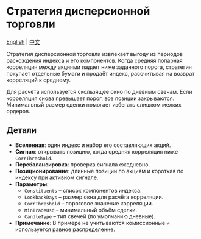 # Стратегия дисперсионной торговли
[English](README.md) | [中文](README_cn.md)

Стратегия дисперсионной торговли извлекает выгоду из периодов расхождения индекса и его компонентов. Когда средняя попарная корреляция между акциями падает ниже заданного порога, стратегия покупает отдельные бумаги и продаёт индекс, рассчитывая на возврат корреляций к среднему.

Для расчёта используется скользящее окно по дневным свечам. Если корреляция снова превышает порог, все позиции закрываются. Минимальный размер сделки помогает избегать слишком мелких ордеров.

## Детали

- **Вселенная**: один индекс и набор его составляющих акций.
- **Сигнал**: открывать позицию, когда средняя корреляция ниже `CorrThreshold`.
- **Перебалансировка**: проверка сигнала ежедневно.
- **Позиционирование**: длинные позиции по акциям и короткая по индексу при активном сигнале.
- **Параметры**:
  - `Constituents` – список компонентов индекса.
  - `LookbackDays` – размер окна для расчёта корреляции.
  - `CorrThreshold` – пороговое значение корреляции.
  - `MinTradeUsd` – минимальный объём сделки.
  - `CandleType` – тип свечей (по умолчанию дневные).
- **Примечание**: В примере не учитываются комиссионные и используется равное распределение.
